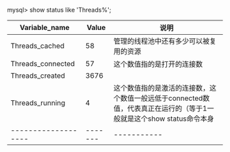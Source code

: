 mysql> show status like 'Threads%';

| Variable_name     | Value | 说明    |
|-------------------|-------|---------|
| Threads_cached    | 58    |  管理的线程池中还有多少可以被复用的资源  |
| Threads_connected | 57    |   这个数值指的是打开的连接数|
| Threads_created   | 3676  |          |
| Threads_running   | 4     | 这个数值指的是激活的连接数，这个数值一般远低于connected数值，代表真正在运行的（等于1一般就是这个show status命令本身|
|-------------------|-------|-----------|
 

